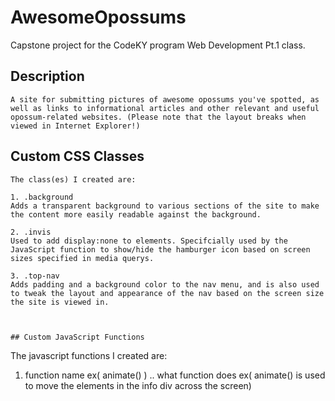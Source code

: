 # AwesomeOpossums
Capstone project for the CodeKY program Web Development Pt.1 class.

## Description
```
A site for submitting pictures of awesome opossums you've spotted, as well as links to informational articles and other relevant and useful opossum-related websites. (Please note that the layout breaks when viewed in Internet Explorer!) 

```



## Custom CSS Classes
```
The class(es) I created are:

1. .background
Adds a transparent background to various sections of the site to make the content more easily readable against the background.

2. .invis
Used to add display:none to elements. Specifcially used by the JavaScript function to show/hide the hamburger icon based on screen sizes specified in media querys.

3. .top-nav 
Adds padding and a background color to the nav menu, and is also used to tweak the layout and appearance of the nav based on the screen size the site is viewed in.



## Custom JavaScript Functions
```
The javascript functions I created are:

1. function name ex( animate() )
.. what function does ex( animate() is used to move the elements in the info div across the screen)

```